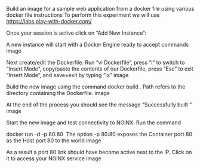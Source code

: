 Build an image for a sample web application from a docker file using various docker file instructions
To perform this experiment we will use https://labs.play-with-docker.com/

Once your session is active click on “Add New Instance”:

A new instance will start with a Docker Engine ready to accept commands image

Next create/edit the Dockerfile. Run “vi Dockerfile”, press “i” to switch to “Insert Mode”, copy/paste the contents of our Dockerfile, press “Esc” to exit “Insert Mode”, and save+exit by typing “:x” image

Build the new image using the command docker build . Path refers to the directory containing the Dockerfile. image

At the end of the process you should see the message “Successfully built ” image

Start the new image and test connectivity to NGINX. Run the command

docker run -d -p 80:80 <image ID>
The option -p 80:80 exposes the Container port 80 as the Host port 80 to the world image

As a result a port 80 link should have become active next to the IP. Click on it to access your NGINX service image
